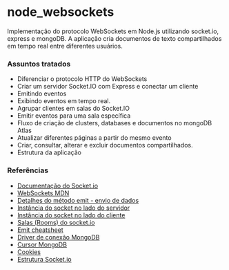 # node_websockets
Implementação do protocolo WebSockets em Node.js utilizando socket.io, express e mongoDB.
A aplicação cria documentos de texto compartilhados em tempo real entre diferentes usuários.

### Assuntos tratados
* Diferenciar o protocolo HTTP do WebSockets
* Criar um servidor Socket.IO com Express e conectar um cliente
* Emitindo eventos
* Exibindo eventos em tempo real.
* Agrupar clientes em salas do Socket.IO
* Emitir eventos para uma sala específica
* Fluxo de criação de clusters, databases e documentos no mongoDB Atlas
* Atualizar diferentes páginas a partir do mesmo evento
* Criar, consultar, alterar e excluir documentos compartilhados.
* Estrutura da aplicação



### Referências

* [Documentação do Socket.io](https://socket.io/)
* [WebSockets MDN](https://developer.mozilla.org/pt-BR/docs/Web/API/WebSockets_API)
* [Detalhes do método emit - envio de dados](https://socket.io/docs/v4/emitting-events/)
* [Instância do socket no lado do servidor](https://socket.io/docs/v4/server-socket-instance/#disconnect)
* [Instância do socket no lado do cliente](https://socket.io/docs/v4/client-socket-instance/#disconnect)
* [Salas (Rooms) do socket.io](https://socket.io/docs/v4/rooms/)
* [Emit cheatsheet](https://socket.io/docs/v4/emit-cheatsheet/)
* [Driver de conexão MongoDB](https://www.mongodb.com/pt-br/docs/drivers/)
* [Cursor MongoDB](https://www.mongodb.com/pt-br/docs/drivers/node/current/fundamentals/crud/read-operations/cursor/)
* [Cookies](https://www.alura.com.br/artigos/o-que-sao-cookies-como-funcionam?utm_source=gnarus&utm_medium=timeline)
* [Estrutura Socket.io](https://socket.io/docs/v4/server-application-structure/)